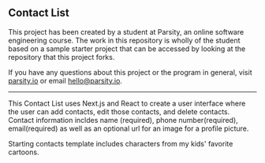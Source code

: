 ## Contact List

This project has been created by a student at Parsity, an online software engineering course. The work in this repository is wholly of the student based on a sample starter project that can be accessed by looking at the repository that this project forks.

If you have any questions about this project or the program in general, visit [parsity.io](https://parsity.io/) or email hello@parsity.io.

---

This Contact List uses Next.js and React to create a user interface where the user can add contacts, edit those contacts, and delete contacts. Contact information incldes name (required), phone number(required), email(required) as well as an optional url for an image for a profile picture.

Starting contacts template includes characters from my kids' favorite cartoons.

